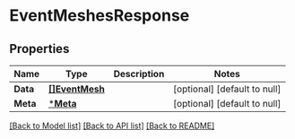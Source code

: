 # EventMeshesResponse

## Properties
Name | Type | Description | Notes
------------ | ------------- | ------------- | -------------
**Data** | [**[]EventMesh**](EventMesh.md) |  | [optional] [default to null]
**Meta** | [***Meta**](meta.md) |  | [optional] [default to null]

[[Back to Model list]](../README.md#documentation-for-models) [[Back to API list]](../README.md#documentation-for-api-endpoints) [[Back to README]](../README.md)


